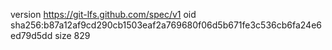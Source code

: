 version https://git-lfs.github.com/spec/v1
oid sha256:b87a12af9cd290cb1503eaf2a769680f06d5b671fe3c536cb6fa24e6ed79d5dd
size 829
